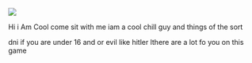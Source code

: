 
   ![](https://i.pinimg.com/control2/736x/62/82/88/628288c91acc0a8c5779c38057b4cb08.jpg)

 Hi i Am Cool come sit with me iam a cool chill guy and things of the sort
 
dni if you are under 16 and or evil like hitler lthere are a lot fo you on this game 
